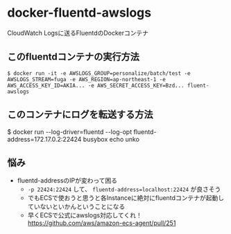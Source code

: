 # docker-fluentd-awslogs
CloudWatch Logsに送るFluentdのDockerコンテナ

## このfluentdコンテナの実行方法

```
$ docker run -it -e AWSLOGS_GROUP=personalize/batch/test -e AWSLOGS_STREAM=fuga -e AWS_REGION=ap-northeast-1 -e AWS_ACCESS_KEY_ID=AKIA... -e AWS_SECRET_ACCESS_KEY=Bzd... fluent-awslogs
```

## このコンテナにログを転送する方法
$ docker run --log-driver=fluentd --log-opt fluentd-address=172.17.0.2:22424 busybox echo unko

## 悩み

* fluentd-addressのIPが変わって困る
    * `-p 22424:22424` して、 ``fluentd-address=localhost:22424`` が良さそう
    * でもECSで使おうと思うと各Instanceに絶対にfluentdコンテナが起動していないといかんということになる
    * 早くECSで公式にawslogs対応してくれ！ https://github.com/aws/amazon-ecs-agent/pull/251
